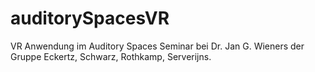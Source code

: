 # auditorySpacesVR
VR Anwendung im Auditory Spaces Seminar bei Dr. Jan G. Wieners der Gruppe Eckertz, Schwarz, Rothkamp, Serverijns.
